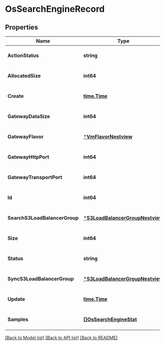 # OsSearchEngineRecord

## Properties
Name | Type | Description | Notes
------------ | ------------- | ------------- | -------------
**ActionStatus** | **string** |  | [optional] [default to null]
**AllocatedSize** | **int64** |  | [optional] [default to null]
**Create** | [**time.Time**](time.Time.md) |  | [optional] [default to null]
**GatewayDataSize** | **int64** |  | [optional] [default to null]
**GatewayFlavor** | [***VmFlavorNestview**](VMFlavor_Nestview.md) |  | [optional] [default to null]
**GatewayHttpPort** | **int64** |  | [optional] [default to null]
**GatewayTransportPort** | **int64** |  | [optional] [default to null]
**Id** | **int64** |  | [optional] [default to null]
**SearchS3LoadBalancerGroup** | [***S3LoadBalancerGroupNestview**](S3LoadBalancerGroup_Nestview.md) |  | [optional] [default to null]
**Size** | **int64** |  | [optional] [default to null]
**Status** | **string** |  | [optional] [default to null]
**SyncS3LoadBalancerGroup** | [***S3LoadBalancerGroupNestview**](S3LoadBalancerGroup_Nestview.md) |  | [optional] [default to null]
**Update** | [**time.Time**](time.Time.md) |  | [optional] [default to null]
**Samples** | [**[]OsSearchEngineStat**](OSSearchEngineStat.md) |  | [optional] [default to null]

[[Back to Model list]](../README.md#documentation-for-models) [[Back to API list]](../README.md#documentation-for-api-endpoints) [[Back to README]](../README.md)


